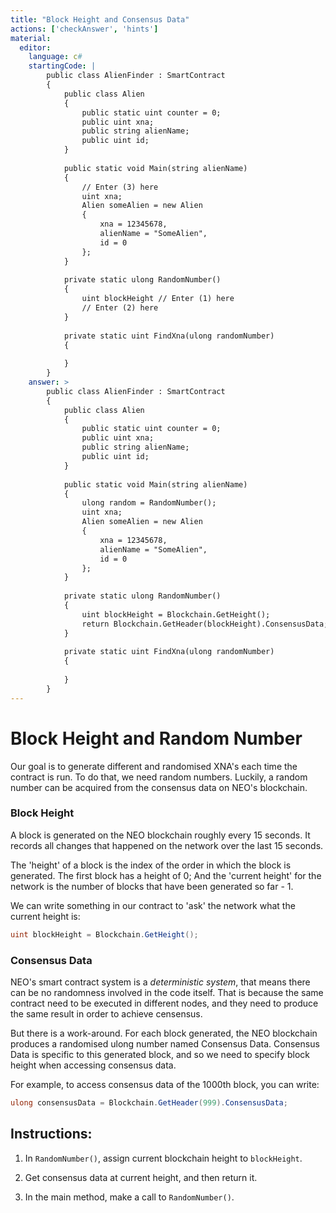 ```yaml
---
title: "Block Height and Consensus Data"
actions: ['checkAnswer', 'hints']
material: 
  editor:
    language: c#
    startingCode: |
        public class AlienFinder : SmartContract
        {
            public class Alien
            {
                public static uint counter = 0; 
                public uint xna;
                public string alienName;
                public uint id; 
            }
            
            public static void Main(string alienName)
            {
                // Enter (3) here
                uint xna; 
                Alien someAlien = new Alien
                {
                    xna = 12345678, 
                    alienName = "SomeAlien", 
                    id = 0
                };
            }
            
            private static ulong RandomNumber()
            {
                uint blockHeight // Enter (1) here
                // Enter (2) here
            }
            
            private static uint FindXna(ulong randomNumber)
            {
            
            }
        }
    answer: > 
        public class AlienFinder : SmartContract
        {
            public class Alien
            {
                public static uint counter = 0; 
                public uint xna;
                public string alienName;
                public uint id; 
            }
                        
            public static void Main(string alienName)
            {
                ulong random = RandomNumber(); 
                uint xna; 
                Alien someAlien = new Alien
                {
                    xna = 12345678, 
                    alienName = "SomeAlien", 
                    id = 0
                };
            }
            
            private static ulong RandomNumber()
            {
                uint blockHeight = Blockchain.GetHeight();
                return Blockchain.GetHeader(blockHeight).ConsensusData; 
            }
            
            private static uint FindXna(ulong randomNumber)
            {
            
            }
        }
---
```


# Block Height and Random Number

Our goal is to generate different and randomised XNA's each time the contract is run. To do that, we need random numbers. Luckily, a random number can be acquired from the consensus data on NEO's blockchain. 

### Block Height

A block is generated on the NEO blockchain roughly every 15 seconds. It records all changes that happened on the network over the last 15 seconds. 

The 'height' of a block is the index of the order in which the block is generated. The first block has a height of 0; And the 'current height' for the network is the number of blocks that have been generated so far - 1. 

We can write something in our contract to 'ask' the network what the current height is: 

```c#
uint blockHeight = Blockchain.GetHeight();
```

### Consensus Data

NEO's smart contract system is a *deterministic system*, that means there can be no randomness involved in the code itself. That is because the same contract need to be executed in different nodes, and they need to produce the same result in order to achieve censensus. 

But there is a work-around. For each block generated, the NEO blockchain produces a randomised ulong number named Consensus Data. Consensus Data is specific to this generated block, and so we need to specify block height when accessing consensus data. 

For example, to access consensus data of the 1000th block, you can write: 
```c#
ulong consensusData = Blockchain.GetHeader(999).ConsensusData; 
```


## Instructions: 

1. In `RandomNumber()`, assign current blockchain height to `blockHeight`. 

2. Get consensus data at current height, and then return it. 

3. In the main method, make a call to `RandomNumber()`. 